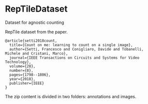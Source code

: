 # RepTileDataset
Dataset for agnostic counting

RepTile dataset from the paper.
```
@article{setti2018count,
  title={Count on me: learning to count on a single image},
  author={Setti, Francesco and Conigliaro, Davide and Tobanelli, Michele and Cristani, Marco},
  journal={IEEE Transactions on Circuits and Systems for Video Technology},
  volume={28},
  number={8},
  pages={1798--1806},
  year={2018},
  publisher={IEEE}
}
```

The zip content is divided in two folders: annotations and images.
